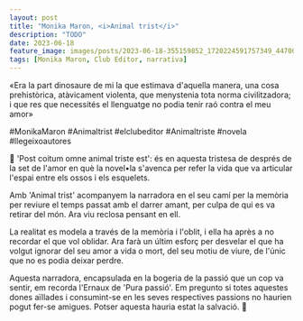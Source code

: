 ```yaml
---
layout: post
title: "Monika Maron, <i>Animal trist</i>"
description: "TODO"
date: 2023-06-18
feature_image: images/posts/2023-06-18-355159852_1720224591757349_4470042315544441243_n_17961016301600577.heic
tags: [Monika Maron, Club Editor, narrativa]
---
```


«Era la part dinosaure de mi la que estimava d'aquella manera, una cosa prehistòrica, atàvicament violenta, que menystenia tota norma civilitzadora; i que res que necessités el llenguatge no podia tenir raó contra el meu amor»
<!--more-->

#MonikaMaron #Animaltrist #elclubeditor #Animaltriste #novela #llegeixoautores

🦖 'Post coitum omne animal triste est': és en aquesta tristesa de després de la set de l'amor en què la novel•la s'avenca per refer la vida que va articular l'espai entre els ossos i els esquelets. 

Amb 'Animal trist' acompanyem la narradora en el seu camí per la memòria per reviure el temps passat amb el darrer amant, per culpa de qui es va retirar del món. Ara viu reclosa pensant en ell. 

La realitat es modela a través de la memòria i l'oblit, i ella ha après a no recordar el que vol oblidar. Ara farà un últim esforç per desvelar el que ha volgut ignorar del seu amor a vida o mort, del seu motiu de viure, de l'únic que no es podia deixar perdre.

Aquesta narradora, encapsulada en la bogeria de la passió que un cop va sentir, em recorda l'Ernaux de 'Pura passió'. Em pregunto si totes aquestes dones aïllades i consumint-se en les seves respectives passions no haurien pogut fer-se amigues. Potser aquesta hauria estat la salvació. 🦖
